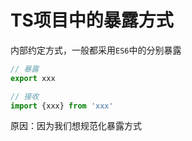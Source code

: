 # TS项目中的暴露方式

内部约定方式，一般都采用`ES6`中的分别暴露

```js
// 暴露
export xxx

// 接收
import {xxx} from 'xxx'
```

原因：因为我们想规范化暴露方式